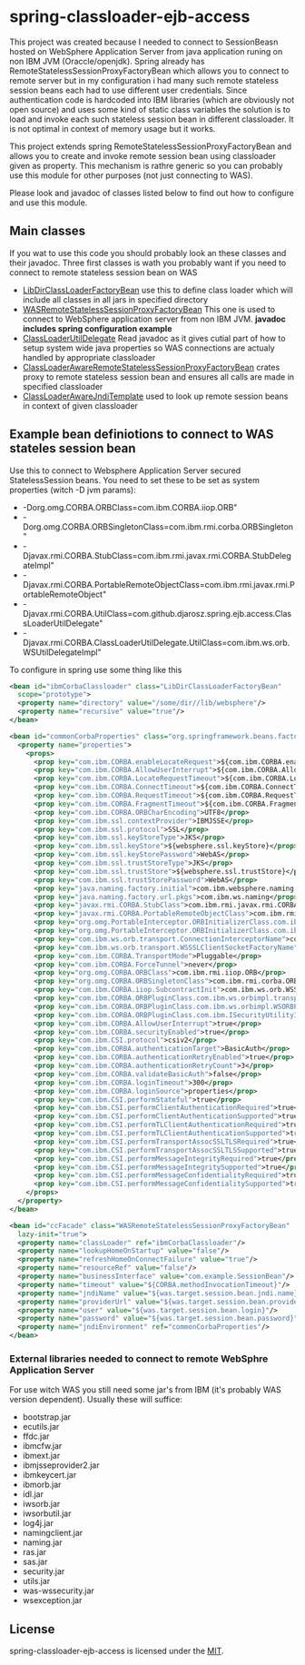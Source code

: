 # spring-classloader-ejb-access

This project was created because I needed to connect to SessionBeasn hosted on WebSphere Application Server from java application
runing on non IBM JVM (Oraccle/openjdk). Spring already has RemoteStatelessSessionProxyFactoryBean which allows you to connect to remote server
but in my configuration i had many such remote stateless session beans each had to use different user credentials.
Since authentication code is hardcoded into IBM libraries (which are obviously not open source) and uses some kind of static class variables the solution
is to load and invoke each such stateless session bean in different classloader. It is not optimal in context of memory usage but it works.

This project extends spring RemoteStatelessSessionProxyFactoryBean and allows you to create and invoke remote session bean using
classloader given as property. This mechanism is rathre generic so you can probably use this module for other purposes (not just connecting to WAS).

Please look and javadoc of classes listed below to find out how to configure and use this module.

## Main classes

If you wat to use this code you should probably look an these classes and their javadoc. Three first classes is wath you probably want
if you need to connect to remote stateless session bean on WAS

* [LibDirClassLoaderFactoryBean](./src/main/java/com/github/djarosz/spring/ejb/access/LibDirClassLoaderFactoryBean.java)
  use this to define class loader which will include all classes in all jars in specified directory
* [WASRemoteStatelessSessionProxyFactoryBean](./src/main/java/com/github/djarosz/spring/ejb/access/WASRemoteStatelessSessionProxyFactoryBean.java)
  This one is used to connect to WebSphere application server from non IBM JVM. **javadoc includes spring configuration example**
* [ClassLoaderUtilDelegate](./src/main/java/com/github/djarosz/spring/ejb/access/ClassLoaderUtilDelegate.java)
  Read javadoc as it gives cutial part of how to setup system wide java properties so WAS connections are actualy handled by appropriate classloader
* [ClassLoaderAwareRemoteStatelessSessionProxyFactoryBean](./src/main/java/com/github/djarosz/spring/ejb/access/ClassLoaderAwareRemoteStatelessSessionProxyFactoryBean.java)
  crates proxy to remote stateless session bean and ensures all calls are made in specified classloader
* [ClassLoaderAwareJndiTemplate](./src/main/java/com/github/djarosz/spring/ejb/access/ClassLoaderAwareJndiTemplate.java)
  used to look up remote session beans in context of given classloader

## Example bean definiotions to connect to WAS stateles session bean

Use this to connect to Websphere Application Server secured StatelessSession beans.
You need to set these to be set as system properties (witch -D jvm params):
- -Dorg.omg.CORBA.ORBClass=com.ibm.CORBA.iiop.ORB"
- -Dorg.omg.CORBA.ORBSingletonClass=com.ibm.rmi.corba.ORBSingleton"
- -Djavax.rmi.CORBA.StubClass=com.ibm.rmi.javax.rmi.CORBA.StubDelegateImpl"
- -Djavax.rmi.CORBA.PortableRemoteObjectClass=com.ibm.rmi.javax.rmi.PortableRemoteObject"
- -Djavax.rmi.CORBA.UtilClass=com.github.djarosz.spring.ejb.access.ClassLoaderUtilDelegate"
- -Djavax.rmi.CORBA.ClassLoaderUtilDelegate.UtilClass=com.ibm.ws.orb.WSUtilDelegateImpl"

To configure in spring use some thing like this

```xml
<bean id="ibmCorbaClassloader" class="LibDirClassLoaderFactoryBean"
  scope="prototype">
  <property name="directory" value="/some/dir//lib/websphere"/>
  <property name="recursive" value="true"/>
</bean>

<bean id="commonCorbaProperties" class="org.springframework.beans.factory.config.PropertiesFactoryBean">
  <property name="properties">
    <props>
      <prop key="com.ibm.CORBA.enableLocateRequest">${com.ibm.CORBA.enableLocateRequest}</prop>
      <prop key="com.ibm.CORBA.AllowUserInterrupt">${com.ibm.CORBA.AllowUserInterrupt}</prop>
      <prop key="com.ibm.CORBA.LocateRequestTimeout">${com.ibm.CORBA.LocateRequestTimeout}</prop>
      <prop key="com.ibm.CORBA.ConnectTimeout">${com.ibm.CORBA.ConnectTimeout}</prop>
      <prop key="com.ibm.CORBA.RequestTimeout">${com.ibm.CORBA.RequestTimeout}</prop>
      <prop key="com.ibm.CORBA.FragmentTimeout">${com.ibm.CORBA.FragmentTimeout}</prop>
      <prop key="com.ibm.CORBA.ORBCharEncoding">UTF8</prop>
      <prop key="com.ibm.ssl.contextProvider">IBMJSSE</prop>
      <prop key="com.ibm.ssl.protocol">SSL</prop>
      <prop key="com.ibm.ssl.keyStoreType">JKS</prop>
      <prop key="com.ibm.ssl.keyStore">${websphere.ssl.keyStore}</prop>
      <prop key="com.ibm.ssl.keyStorePassword">WebAS</prop>
      <prop key="com.ibm.ssl.trustStoreType">JKS</prop>
      <prop key="com.ibm.ssl.trustStore">${websphere.ssl.trustStore}</prop>
      <prop key="com.ibm.ssl.trustStorePassword">WebAS</prop>
      <prop key="java.naming.factory.initial">com.ibm.websphere.naming.WsnInitialContextFactory</prop>
      <prop key="java.naming.factory.url.pkgs">com.ibm.ws.naming</prop>
      <prop key="javax.rmi.CORBA.StubClass">com.ibm.rmi.javax.rmi.CORBA.StubDelegateImpl</prop>
      <prop key="javax.rmi.CORBA.PortableRemoteObjectClass">com.ibm.rmi.javax.rmi.PortableRemoteObject</prop>
      <prop key="org.omg.PortableInterceptor.ORBInitializerClass.com.ibm.ejs.ras.RasContextSupport"></prop>
      <prop key="org.omg.PortableInterceptor.ORBInitializerClass.com.ibm.ISecurityLocalObjectBaseL13Impl.CSIClientRI"></prop>
      <prop key="com.ibm.ws.orb.transport.ConnectionInterceptorName">com.ibm.ISecurityLocalObjectBaseL13Impl.SecurityConnectionInterceptor</prop>
      <prop key="com.ibm.ws.orb.transport.WSSSLClientSocketFactoryName">com.ibm.ws.security.orbssl.WSSSLClientSocketFactoryImpl</prop>
      <prop key="com.ibm.CORBA.TransportMode">Pluggable</prop>
      <prop key="com.ibm.CORBA.ForceTunnel">never</prop>
      <prop key="org.omg.CORBA.ORBClass">com.ibm.rmi.iiop.ORB</prop>
      <prop key="org.omg.CORBA.ORBSingletonClass">com.ibm.rmi.corba.ORBSingleton</prop>
      <prop key="com.ibm.CORBA.iiop.SubcontractInit">com.ibm.ws.orb.WSSubcontractInitImpl</prop>
      <prop key="com.ibm.CORBA.ORBPluginClass.com.ibm.ws.orbimpl.transport.WSTransport"></prop>
      <prop key="com.ibm.CORBA.ORBPluginClass.com.ibm.ws.orbimpl.WSORBPropertyManager"></prop>
      <prop key="com.ibm.CORBA.ORBPluginClass.com.ibm.ISecurityUtilityImpl.SecurityPropertyManager"></prop>
      <prop key="com.ibm.CORBA.AllowUserInterrupt">true</prop>
      <prop key="com.ibm.CORBA.securityEnabled">true</prop>
      <prop key="com.ibm.CSI.protocol">csiv2</prop>
      <prop key="com.ibm.CORBA.authenticationTarget">BasicAuth</prop>
      <prop key="com.ibm.CORBA.authenticationRetryEnabled">true</prop>
      <prop key="com.ibm.CORBA.authenticationRetryCount">3</prop>
      <prop key="com.ibm.CORBA.validateBasicAuth">false</prop>
      <prop key="com.ibm.CORBA.loginTimeout">300</prop>
      <prop key="com.ibm.CORBA.loginSource">properties</prop>
      <prop key="com.ibm.CSI.performStateful">true</prop>
      <prop key="com.ibm.CSI.performClientAuthenticationRequired">true</prop>
      <prop key="com.ibm.CSI.performClientAuthenticationSupported">true</prop>
      <prop key="com.ibm.CSI.performTLClientAuthenticationRequired">true</prop>
      <prop key="com.ibm.CSI.performTLClientAuthenticationSupported">true</prop>
      <prop key="com.ibm.CSI.performTransportAssocSSLTLSRequired">true</prop>
      <prop key="com.ibm.CSI.performTransportAssocSSLTLSSupported">true</prop>
      <prop key="com.ibm.CSI.performMessageIntegrityRequired">true</prop>
      <prop key="com.ibm.CSI.performMessageIntegritySupported">true</prop>
      <prop key="com.ibm.CSI.performMessageConfidentialityRequired">true</prop>
      <prop key="com.ibm.CSI.performMessageConfidentialitySupported">true</prop>
    </props>
  </property>
</bean>

<bean id="ccFacade" class="WASRemoteStatelessSessionProxyFactoryBean"
  lazy-init="true">
  <property name="classLoader" ref="ibmCorbaClassloader"/>
  <property name="lookupHomeOnStartup" value="false"/>
  <property name="refreshHomeOnConnectFailure" value="true"/>
  <property name="resourceRef" value="false"/>
  <property name="businessInterface" value="com.example.SessionBean"/>
  <property name="timeout" value="${CORBA.methodInvocationTimeout}"/>
  <property name="jndiName" value="${was.target.session.bean.jndi.name}"/>
  <property name="providerUrl" value="${was.target.session.bean.provider.url}"/>
  <property name="user" value="${was.target.session.bean.login}"/>
  <property name="password" value="${was.target.session.bean.password}"/>
  <property name="jndiEnvironment" ref="commonCorbaProperties"/>
</bean>
```

### External libraries needed to connect to remote WebSphre Application Server

For use witch WAS you still need some jar's from IBM (it's probably WAS version dependent). Usually these will suffice:
- bootstrap.jar
- ecutils.jar
- ffdc.jar
- ibmcfw.jar
- ibmext.jar
- ibmjsseprovider2.jar
- ibmkeycert.jar
- ibmorb.jar
- idl.jar
- iwsorb.jar
- iwsorbutil.jar
- log4j.jar
- namingclient.jar
- naming.jar
- ras.jar
- sas.jar
- security.jar
- utils.jar
- was-wssecurity.jar
- wsexception.jar

## License

spring-classloader-ejb-access is licensed under the [MIT](./LICENSE).
